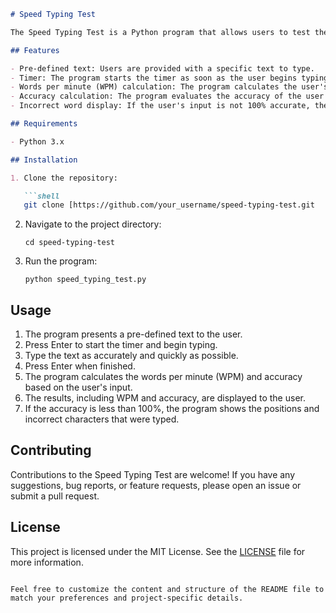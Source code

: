 ```markdown
# Speed Typing Test

The Speed Typing Test is a Python program that allows users to test their typing speed and accuracy. Users are presented with a pre-defined text and asked to type it as accurately and quickly as possible. The program calculates the words per minute (WPM) and accuracy based on the user's input.

## Features

- Pre-defined text: Users are provided with a specific text to type.
- Timer: The program starts the timer as soon as the user begins typing.
- Words per minute (WPM) calculation: The program calculates the user's typing speed in words per minute.
- Accuracy calculation: The program evaluates the accuracy of the user's typing.
- Incorrect word display: If the user's input is not 100% accurate, the program displays the positions and incorrect characters that were typed.

## Requirements

- Python 3.x

## Installation

1. Clone the repository:

   ```shell
   git clone [https://github.com/your_username/speed-typing-test.git
   ```

2. Navigate to the project directory:

   ```shell
   cd speed-typing-test
   ```

3. Run the program:

   ```shell
   python speed_typing_test.py
   ```

## Usage

1. The program presents a pre-defined text to the user.
2. Press Enter to start the timer and begin typing.
3. Type the text as accurately and quickly as possible.
4. Press Enter when finished.
5. The program calculates the words per minute (WPM) and accuracy based on the user's input.
6. The results, including WPM and accuracy, are displayed to the user.
7. If the accuracy is less than 100%, the program shows the positions and incorrect characters that were typed.

## Contributing

Contributions to the Speed Typing Test are welcome! If you have any suggestions, bug reports, or feature requests, please open an issue or submit a pull request.

## License

This project is licensed under the MIT License. See the [LICENSE](LICENSE) file for more information.
```

Feel free to customize the content and structure of the README file to match your preferences and project-specific details.

